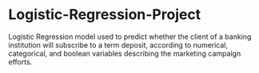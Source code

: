 # Logistic-Regression-Project
Logistic Regression model used to predict whether the client of a banking institution will subscribe to a term deposit, according to numerical, categorical, and boolean variables describing the marketing campaign efforts. 
